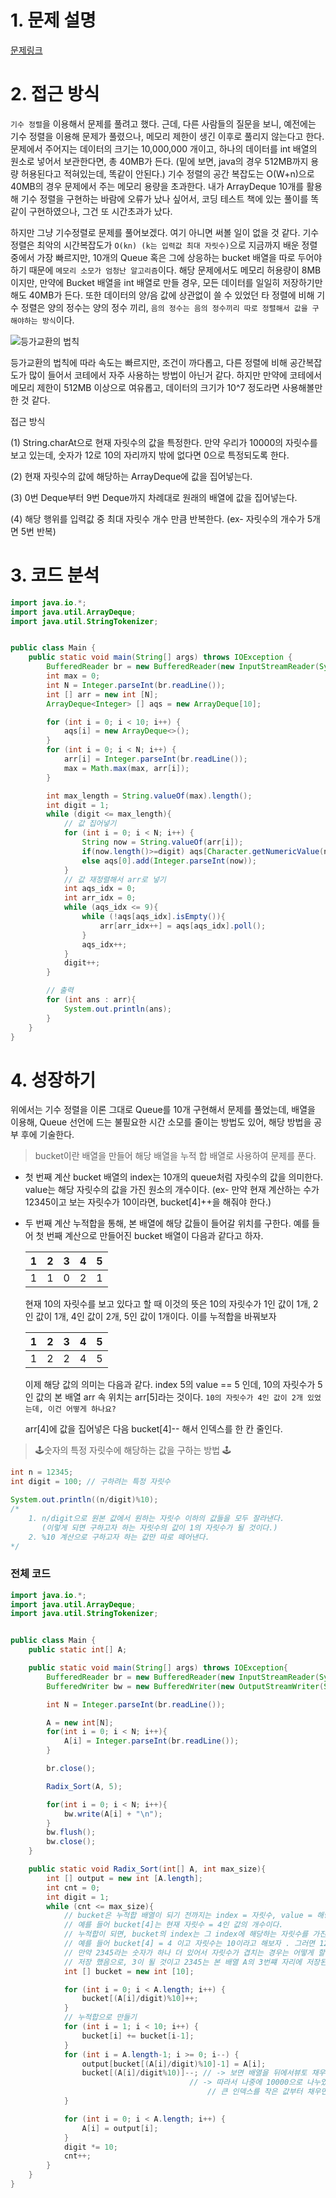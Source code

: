 # 1. 문제 설명

[문제링크](https://www.acmicpc.net/problem/10989)

# 2. 접근 방식

`기수 정렬`을 이용해서 문제를 풀려고 했다. 근데, 다른 사람들의 질문을 보니, 예전에는 기수 정렬을 이용해 문제가 풀렸으나, 메모리 제한이 생긴 이후로 풀리지 않는다고 한다. 문제에서 주어지는 데이터의 크기는 10,000,000 개이고, 하나의 데이터를 int 배열의 원소로 넣어서 보관한다면, 총 40MB가 든다. (밑에 보면, java의 경우 512MB까지 용량 허용된다고 적혀있는데, 똑같이 안된다.)
기수 정렬의 공간 복잡도는 O(W+n)으로 40MB의 경우 문제에서 주는 메모리 용량을 초과한다. 내가 ArrayDeque 10개를 활용해 기수 정렬을 구현하는 바람에 오류가 났나 싶어서, 코딩 테스트 책에 있는 풀이를 똑같이 구현하였으나, 그건 또 시간초과가 났다.

하지만 그냥 기수정렬로 문제를 풀어보겠다. 여기 아니면 써볼 일이 없을 것 같다. 기수정렬은 최악의 시간복잡도가 `O(kn) (k는 입력값 최대 자릿수)`으로 지금까지 배운 정렬 중에서 가장 빠르지만, 10개의 Queue 혹은 그에 상응하는 bucket 배열을 따로 두어야 하기 때문에 `메모리 소모가 엄청난 알고리즘`이다.
해당 문제에서도 메모리 허용량이 8MB 이지만, 만약에 Bucket 배열을 int 배열로 만들 경우, 모든 데이터를 일일히 저장하기만 해도 40MB가 든다. 
또한 데이터의 양/음 값에 상관없이 쓸 수 있었던 타 정렬에 비해 기수 정렬은 양의 정수는 양의 정수 끼리, `음의 정수는 음의 정수끼리 따로 정렬해서 값을 구해야하는 방식`이다. 

![등가교환의 법칙](https://github.com/dalcheonroadhead/algo/assets/102154788/1f66c67a-1aaf-4908-9be2-b54a7475b5a2)

등가교환의 법칙에 따라 속도는 빠르지만, 조건이 까다롭고, 다른 정렬에 비해 공간복잡도가 많이 들어서 코테에서 자주 사용하는 방법이 아닌거 같다. 하지만 만약에 코테에서 메모리 제한이 512MB 이상으로 여유롭고, 데이터의 크기가 10^7 정도라면 사용해볼만 한 것 같다.

접근 방식 

(1) String.charAt으로 현재 자릿수의 값을 특정한다. 만약 우리가 10000의 자릿수를 보고 있는데, 숫자가 12로 10의 자리까지 밖에 없다면 0으로 특정되도록 한다.

(2) 현재 자릿수의 값에 해당하는 ArrayDeque에 값을 집어넣는다.

(3) 0번 Deque부터 9번 Deque까지 차례대로 원래의 배열에 값을 집어넣는다. 

(4) 해당 행위를 입력값 중 최대 자릿수 개수 만큼 반복한다. (ex- 자릿수의 개수가 5개면 5번 반복)

# 3. 코드 분석 

```java
import java.io.*;
import java.util.ArrayDeque;
import java.util.StringTokenizer;


public class Main {
    public static void main(String[] args) throws IOException {
        BufferedReader br = new BufferedReader(new InputStreamReader(System.in));
        int max = 0;
        int N = Integer.parseInt(br.readLine());
        int [] arr = new int [N];
        ArrayDeque<Integer> [] aqs = new ArrayDeque[10];

        for (int i = 0; i < 10; i++) {
            aqs[i] = new ArrayDeque<>();
        }
        for (int i = 0; i < N; i++) {
            arr[i] = Integer.parseInt(br.readLine());
            max = Math.max(max, arr[i]);
        }

        int max_length = String.valueOf(max).length();
        int digit = 1;
        while (digit <= max_length){
            // 값 집어넣기
            for (int i = 0; i < N; i++) {
                String now = String.valueOf(arr[i]);
                if(now.length()>=digit) aqs[Character.getNumericValue(now.charAt(now.length()-digit))].add(Integer.parseInt(now));
                else aqs[0].add(Integer.parseInt(now));
            }
            // 값 재정렬해서 arr로 넣기
            int aqs_idx = 0;
            int arr_idx = 0;
            while (aqs_idx <= 9){
                while (!aqs[aqs_idx].isEmpty()){
                    arr[arr_idx++] = aqs[aqs_idx].poll();
                }
                aqs_idx++;
            }
            digit++;
        }

        // 출력
        for (int ans : arr){
            System.out.println(ans);
        }
    }
}
```

# 4. 성장하기

위에서는 기수 정렬을 이론 그대로 Queue를 10개 구현해서 문제를 풀었는데, 배열을 이용해, Queue 선언에 드는 불필요한 시간 소모를 줄이는 방법도 있어, 해당 방법을 공부 후에 기술한다. 

> bucket이란 배열을 만들어 해당 배열을 누적 합 배열로 사용하여 문제를 푼다.

- 첫 번째 계산
  bucket 배열의 index는 10개의 queue처럼 자릿수의 값을 의미한다. value는 해당 자릿수의 값을 가진 원소의 개수이다.
  (ex- 만약 현재 계산하는 수가 12345이고 보는 자릿수가 10이라면, bucket[4]++을 해줘야 한다.)

- 두 번째 계산
  누적합을 통해, 본 배열에 해당 값들이 들어갈 위치를 구한다. 예를 들어 
  첫 번째 계산으로 만들어진 bucket 배열이 다음과 같다고 하자. 

  | 1    | 2    | 3    | 4    | 5    |
  | ---- | ---- | ---- | ---- | ---- |
  | 1    | 1    | 0    | 2    | 1    |

  현재 10의 자릿수를 보고 있다고 할 때 이것의 뜻은 10의 자릿수가 1인 값이 1개, 2인 값이 1개, 4인 값이 2개, 5인 값이 1개이다.
  이를 누적합을 바꿔보자

  | 1    | 2    | 3    | 4    | 5    |
  | ---- | ---- | ---- | ---- | ---- |
  | 1    | 2    | 2    | 4    | 5    |

  이제 해당 값의 의미는 다음과 같다. index 5의 value == 5 인데, 10의 자릿수가 5인 값의 본 배열 arr 속 위치는 arr[5]라는 것이다. 
  `10의 자릿수가 4인 값이 2개 있었는데, 이건 어떻게 하나요?`

  arr[4]에 값을 집어넣은 다음 bucket[4]-- 해서 인덱스를 한 칸 줄인다. 

> 🕹️숫자의 특정 자릿수에 해당하는 값을 구하는 방법 🕹️

```java
int n = 12345; 
int digit = 100; // 구하려는 특정 자릿수 

System.out.println((n/digit)%10);
/*
	1. n/digit으로 원본 값에서 원하는 자릿수 이하의 값들을 모두 잘라낸다.
	   (이렇게 되면 구하고자 하는 자릿수의 값이 1의 자릿수가 될 것이다.)
	2. %10 계산으로 구하고자 하는 값만 따로 떼어낸다.
*/
```

### 전체 코드
```java
import java.io.*;
import java.util.ArrayDeque;
import java.util.StringTokenizer;


public class Main {
    public static int[] A;

    public static void main(String[] args) throws IOException{
        BufferedReader br = new BufferedReader(new InputStreamReader(System.in));
        BufferedWriter bw = new BufferedWriter(new OutputStreamWriter(System.out));

        int N = Integer.parseInt(br.readLine());

        A = new int[N];
        for(int i = 0; i < N; i++){
            A[i] = Integer.parseInt(br.readLine());
        }

        br.close();

        Radix_Sort(A, 5);

        for(int i = 0; i < N; i++){
            bw.write(A[i] + "\n");
        }
        bw.flush();
        bw.close();
    }

    public static void Radix_Sort(int[] A, int max_size){
        int [] output = new int [A.length];
        int cnt = 0;
        int digit = 1;
        while (cnt <= max_size){
            // bucket은 누적합 배열이 되기 전까지는 index = 자릿수, value = 해당 자릿수의 값의 개수 이다.
            // 예를 들어 bucket[4]는 현재 자릿수 = 4인 값의 개수이다.
            // 누적합이 되면, bucket의 index는 그 index에 해당하는 자릿수를 가진 값이 본 배열 A에 저장될 때 위치이다.
            // 예를 들어 bucket[4] = 4 이고 자릿수는 10이라고 해보자 . 그러면 12345라는 숫자는 본 배열 4번째 자리에 저장된다.
            // 만약 2345라는 숫자가 하나 더 있어서 자릿수가 겹치는 경우는 어떻게 할까 이 경우 bucket[4]는 아까 4번쨰 자리에 값 하나를
            // 저장 했음으로, 3이 될 것이고 2345는 본 배열 A의 3번쨰 자리에 저장된다.
            int [] bucket = new int [10];

            for (int i = 0; i < A.length; i++) {
                bucket[(A[i]/digit)%10]++;
            }
            // 누적합으로 만들기
            for (int i = 1; i < 10; i++) {
                bucket[i] += bucket[i-1];
            }
            for (int i = A.length-1; i >= 0; i--) {
                output[bucket[(A[i]/digit)%10]-1] = A[i];
                bucket[(A[i]/digit%10)]--; // -> 보면 배열을 뒤에서뷰토 채우고 있다.
                                        // -> 따라서 나중에 10000으로 나누었을 시 많은 수들이 0에 저장되어 있을텐데,
                                            // 큰 인덱스를 작은 값부터 채우면 내림차순이 될 수 밖에 없다.
            }

            for (int i = 0; i < A.length; i++) {
                A[i] = output[i];
            }
            digit *= 10;
            cnt++;
        }
    }
}
```
